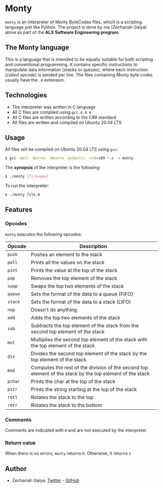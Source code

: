 # Monty

`monty` is an interpreter of Monty ByteCodes files, which is a scripting language just like Python. The project is done by me (Zechariah Gaiya) alone as part of the **ALX Software Engineering program**.

## The Monty language
This is a language that is intended to be equally suitable for both scripting and conventional programming. It contains specific instructions to manipulate data information (stacks or queues), where each instruction (*called opcode*) is sended per line. The files containing Monty byte codes usually have the `.m` extension.

## Technologies
* The interpreter was written in C language
* All C files are compiled using `gcc 4.8.4`
* All C files are written according to the C89 standard
* All files are written and compiled on Ubuntu 20.04 LTS

## Usage
All files will be compiled on Ubuntu 20.04 LTS using `gcc`:

```bash
$ gcc -Wall -Werror -Wextra -pedantic -std=c89 *.c -o monty
```
The **synopsis** of the interpreter is the following:

```bash
$ ./monty [filename]
```
To run the interpreter:

```bash
$ ./monty file.m
```

## Features
### Opcodes
`monty` executes the following opcodes:

| Opcode | Description |
| -------- | ----------- |
| `push` | Pushes an element to the stack |
| `pall` | Prints all the values on the stack |
| `pint` | Prints the value at the top of the stack |
| `pop` | Removes the top element of the stack |
| `swap` | Swaps the top two elements of the stack |
| `queue` | Sets the format of the data to a queue (FIFO) |
| `stack` | Sets the format of the data to a stack (LIFO) |
| `nop` | Doesn't do anything |
| `add` | Adds the top two elements of the stack |
| `sub` | Subtracts the top element of the stack from the second top element of the stack |
| `mul` | Multiplies the second top element of the stack with the top element of the stack |
| `div` | Divides the second top element of the stack by the top element of the stack |
| `mod` | Computes the rest of the division of the second top element of the stack by the top element of the stack |
| `pchar` | Prints the char at the top of the stack |
| `pstr` | Prints the string starting at the top of the stack |
| `rotl` | Rotates the stack to the top |
| `rotr` | Rotates the stack to the bottom |

### Comments
Comments are indicated with `#` and are not executed by the interpreter.

### Return value
When there is no errors, `monty` returns `0`. Otherwise, it returns `1`

## Author
* Zechariah Gaiya: [Twitter](https://twitter.com/GA_Zechariah) - [GitHub](https://github.com/Zecharii)
